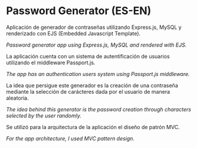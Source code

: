 # Password Generator (ES-EN)

Aplicación de generador de contraseñas utilizando Express.js, MySQL y renderizado con EJS (Embedded Javascript Template).

*Password generator app using Express.js, MySQL and rendered with EJS.*

La aplicación cuenta con un sistema de autentificación de usuarios utilizando el middleware Passport.js.

*The app has an authentication users system using Passport.js middleware.*

La idea que persigue este generador es la creación de una contraseña mediante la selección de carácteres dada por el usuario de manera aleatoria.  

*The idea behind this generator is the password creation through characters selected by the user randomly.*

Se utilizó para la arquitectura de la aplicación el diseño de patrón MVC.

*For the app architecture, I used MVC pattern design.*
